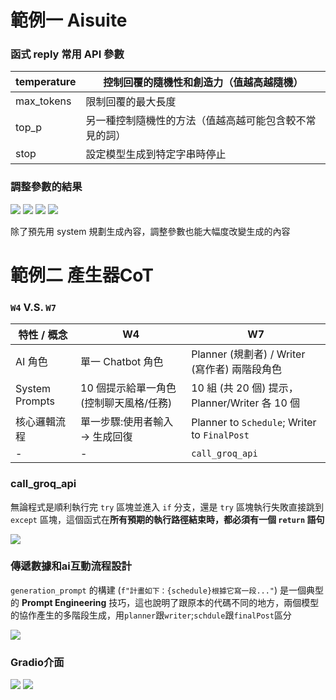 # 範例一 Aisuite

### 函式 reply 常用 API 參數

| temperature | 控制回覆的隨機性和創造力（值越高越隨機）               |
| ----------- | ------------------------------------------------------ |
| max_tokens  | 限制回覆的最大長度                                     |
| top_p       | 另一種控制隨機性的方法（值越高越可能包含較不常見的詞） |
| stop        | 設定模型生成到特定字串時停止                           |

### 調整參數的結果

<img src="3" />

<img src="4" />

<img src="5" />

<img src="6" />

除了預先用 system 規劃生成內容，調整參數也能大幅度改變生成的內容

# 範例二 產生器CoT

### `W4` V.S. `W7`

| 特性 / 概念    | W4                                      | W7                                             |
| -------------- | --------------------------------------- | ---------------------------------------------- |
| AI 角色        | 單一 Chatbot 角色                       | Planner (規劃者) / Writer (寫作者) 兩階段角色  |
| System Prompts | 10 個提示給單一角色 (控制聊天風格/任務) | 10 組 (共 20 個) 提示，Planner/Writer 各 10 個 |
| 核心邏輯流程   | 單一步驟:使用者輸入 -> 生成回復         | Planner to `Schedule`; Writer to `FinalPost`   |
| -              | -                                       | `call_groq_api`                                |

### call_groq_api

無論程式是順利執行完 `try` 區塊並進入 `if` 分支，還是 `try` 區塊執行失敗直接跳到 `except` 區塊，這個函式在**所有預期的執行路徑結束時，都必須有一個 `return` 語句**

<img src="7" />

### 傳遞數據和ai互動流程設計

`generation_prompt` 的構建 (`f"計畫如下：{schedule}根據它寫一段..."`) 是一個典型的 **Prompt Engineering** 技巧，這也說明了跟原本的代碼不同的地方，兩個模型的協作產生的多階段生成，用`planner`跟`writer`;`schdule`跟`finalPost`區分

<img src="8" />

### Gradio介面

<img src="1" />

<img src="2" />
